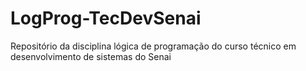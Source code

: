 # LogProg-TecDevSenai
 Repositório da disciplina lógica de programação do curso técnico em desenvolvimento de sistemas do Senai
